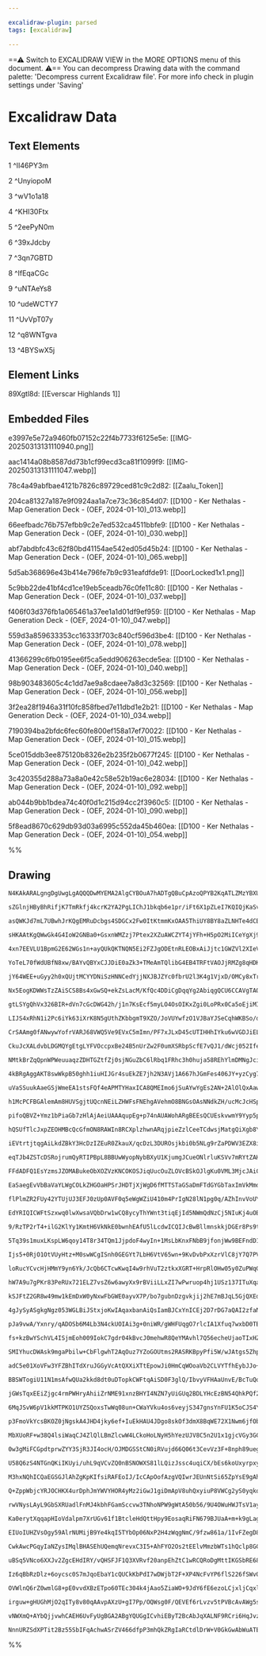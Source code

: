 ```yaml
---

excalidraw-plugin: parsed
tags: [excalidraw]

---
```

==⚠  Switch to EXCALIDRAW VIEW in the MORE OPTIONS menu of this document. ⚠== You can decompress Drawing data with the command palette: 'Decompress current Excalidraw file'. For more info check in plugin settings under 'Saving'


# Excalidraw Data

## Text Elements
1 ^II46PY3m

2 ^UnyiopoM

3 ^wV1o1a18

4 ^KHI30Ftx

5 ^2eePyN0m

6 ^39xJdcby

7 ^3qn7GBTD

8 ^IfEqaCGc

9 ^uNTAeYs8

10 ^udeWCTY7

11 ^UvVpT07y

12 ^q8WNTgva

13 ^4BYSwX5j

## Element Links
89Xgtl8d: [[Everscar Highlands 1]]

## Embedded Files
e3997e5e72a9460fb07152c22f4b7733f6125e5e: [[IMG-20250313131110940.png]]

aac1414a08b8587dd73b1cf99ecd3ca81f1099f9: [[IMG-20250313131111047.webp]]

78c4a49abfbae4121b7826c89729ced81c9c2d82: [[Zaalu_Token]]

204ca81327a187e9f0924aa1a7ce73c36c854d07: [[D100 - Ker Nethalas - Map Generation Deck - (OEF, 2024-01-10)_013.webp]]

66eefbadc76b757efbb9c2e7ed532ca4511bbfe9: [[D100 - Ker Nethalas - Map Generation Deck - (OEF, 2024-01-10)_030.webp]]

abf7abdbfc43c62f80bd41154ae542ed05d45b24: [[D100 - Ker Nethalas - Map Generation Deck - (OEF, 2024-01-10)_065.webp]]

5d5ab368696e43b414e796fe7b9c931eafdfde91: [[DoorLocked1x1.png]]

5c9bb22de41bf4cd1ce19eb5ceadb76c0fe11c80: [[D100 - Ker Nethalas - Map Generation Deck - (OEF, 2024-01-10)_037.webp]]

f406f03d376fb1a065461a37ee1a1d01df9ef959: [[D100 - Ker Nethalas - Map Generation Deck - (OEF, 2024-01-10)_047.webp]]

559d3a859633353cc16333f703c840cf596d3be4: [[D100 - Ker Nethalas - Map Generation Deck - (OEF, 2024-01-10)_078.webp]]

41366299c6fb0195ee6f5ca5edd906263ecde5ea: [[D100 - Ker Nethalas - Map Generation Deck - (OEF, 2024-01-10)_040.webp]]

98b903483605c4c1dd7ae9a8cdaee7a8d3c32569: [[D100 - Ker Nethalas - Map Generation Deck - (OEF, 2024-01-10)_056.webp]]

3f2ea28f1946a31f10fc858fbed7e11dbd1e2b21: [[D100 - Ker Nethalas - Map Generation Deck - (OEF, 2024-01-10)_034.webp]]

7190394ba2bfdc6fec60fe800ef158a17ef70022: [[D100 - Ker Nethalas - Map Generation Deck - (OEF, 2024-01-10)_015.webp]]

5ce015ddb3ee875120b8326e2b235f2b0677f245: [[D100 - Ker Nethalas - Map Generation Deck - (OEF, 2024-01-10)_042.webp]]

3c420355d288a73a8a0e42c58e52b19ac6e28034: [[D100 - Ker Nethalas - Map Generation Deck - (OEF, 2024-01-10)_092.webp]]

ab044b9bb1bdea74c40f0d1c215d94cc2f3960c5: [[D100 - Ker Nethalas - Map Generation Deck - (OEF, 2024-01-10)_090.webp]]

5f8ead8670c629db93d03a6995c552da45b460ea: [[D100 - Ker Nethalas - Map Generation Deck - (OEF, 2024-01-10)_054.webp]]

%%
## Drawing
```compressed-json
N4KAkARALgngDgUwgLgAQQQDwMYEMA2AlgCYBOuA7hADTgQBuCpAzoQPYB2KqATLZMzYBXUtiRoIACyhQ4zZAHoFAc0JRJQgEYA6bGwC2CgF7N6hbEcK4OCtptbErHALRY8RMpWdx8Q1TdIEfARcZgRmBShcZQUebQBObR4aOiCEfQQOKGZuAG1wMFAwYogSbggeABYAWQAZKABVACEAaRTiyFhEcsJ9aKR+EsxuAEYAdgAGOIBmSvjpgFYADgmJ

sZGlnjHByBhRifjK7TmRkfj4kcrK2YA2PgLIChJ1bkqb6e1pr/iFt6X1pZLeI7KQIQjKaSvBYLbQjBZjFZXHg3EY3MYLG4g6zKYKjbTwr4TDaTU6VdbXEHMKCkNgAawQAGE2Pg2KRytTrMw4LhAll2iVNLhsLTlDShBxiEyWWyJByOFyeZkoPzIAAzQj4fAAZVguIkkiFGkCKogVJp9IA6s9JKNKdS6QgdTA9ehBB4TWKIRxwjk0CMQWxudg1Hs/

asQWKJd7mL7UBwhJrKQgEMRuDcbgs4SDGCx2Fw0ItKtmmKxOAA5ThiUY8BY8aZLNHTe4dCBCODEXBQFOjMaVHio9bxDNjTEPUrMAAiaS7qbQqoIYRBouEcAAksRY7kALogzTCCUAUWCGSym53Y6IHFp3HjiYvbGF3bQ1KECBB6uC6/KuE0EyumniTRNBGTRiBCXtsEqCZVQmYgRmwfsFmIQ5sAQ1VpiHCZsAWE1mHccRUHyDowH9B4SIec8W0ICU

sHKAAtKgQWwGk4G4IoW2GNBa0+GsxnWMZzj7Ptex2XZuAWCZYT4jYFh+H5pO2MiICeYgXj9OtEkBVE7l7HgLiWUTQXBSF1I2bRVh4HgljeK4hMMjhOxEAgrVUm0/S+AylIcqAnPwAAJMEIWVdz6weABfd9yAyL80FvfA7Uc2MIEQCVqOUCACgigp2MgMoJDopYEAAMQnQg/OwE0ugI0o+mUAYx041ARgwmF5kLBYMKmaFRxbUMmprJZYRGKoayHM

4xn7EEVLU1BpmG2E62WGs1n+ayQUkQKTNQN5Ei2FZJgODEtnRLEOBxAiJjtc1GWZVl2XIeVuV5ZVdyFEVI0lW6ZXQOUFWek0P21XVqoNbAjXqlszQdFyZtIyH7XpJ0XVNZkygjYQvR9W0x0DIUQ32S6xw+6NYzipMn1QeYbnDMcc1LfNZqJYtc3LSsCOGn5pgRJYzhBNsOxnHs+xGKZZiJMZphBQhJ2nCn53wRcx2XNt1zPXd92II90iVNWL2o69

YoTeL70fWdUBfN8xw/BAYvQBYxCJJDiE0aZk3+TMeAmTQlibG4EB4TRFtVAOJjRMZg8qHDKXwvIyLhjoRgoqWaMaiA6OGJiWLYpTGprOI5JuK56w2SO3kMvrCeI5TrW4H2YRGyY0QuCZNh6lsNuM4L+uhbRudOaF0WBLzHPIfAYbcpqPPskeCACzvRg88LItwaKzbJscqUS8oUscM6MuKLLihy0ozYgCZSBJfBiAAcUq+Bqt6foTUa05C8+LnI+s

jY64WEE+uGyy2h0xQUjtMCYYDNiSzHNNCedYjjNXJBJZYc0fbrU2l3K4g1VjxD/OMCy8xTrnW4JXEoUN6RSjurKB6f0lQmkFMKZWEoKHfWgNQp6tD3waiBs6EGhoRAQ1IQjBA49sbw2ukjaqbo0ZEwxpIEmoiSi42DLAAm6NxTEHkYbO8kNkxm2ptcIeLY6Z5m4FZX+tMSx5grBwKsBZfah1OHzdsnYKbjGFlMLYRJeZjmllOYIgs5wLkti2ZWa4

Nx5EogKDWWsTzZAiSCS8Bs4xGwSQ+ekZsLacM/KfQc4DDiCgDqqYg2AbiqgQCU6CCAVgTAQKqOESxcDjFqQdSyuEY5oCIgnUSicOiRNyineiexM6BmzlXRqYCPjQjhBLAa/Y+xtxKH1CavcBrxD4rJBEBxDEthgWmZE+JMyrHFtTBZkAO5BVGGcQa/x+w/GWOcL+08fKjxESFTyVdvK+Tnhct5S8rZRRtmvFJG8og+SSjvNK+8wCH0KD40+2AKCr

gtLSYgQhVx326BIR+dVn7cGcDWG42h/j1n7KsEcf5myLO4OsOIKxZgi0LoPRx0Ca5oEjiMIBX9axQSuQJIsY5zlbUWIS64ektmHDJNZcxLZsQuhIQIIRzD7qcnYXyV6DCPpKqoSqxUaqrZcIkeUUG4NcJCNeU1K6DpDUSCkamNRmMYwKMgEo/GYZ5UQGJljLRxsdEU0Lm8SlkBjGcFeE2Zm9NrG2NQBJASKIW78pbPzFxZs3EbHiNZDyIspYy38X

LIJS4xRhN1i2Pc6iYk63iXrK8N5gUthZKbbgmT9XZO/JoVUYwfzO1VJBaYJSeCqhWKBSo/dKi4AQL8HgKYJhIUjoHSobSCAEU6cUeOxRnA9OKH00oAz8pGBNMxEZaAcqQEajcQaTZmo3EOAcbSVxy7cCbB8K4GIRaoiJHNbZJRdnqRbr3UOAkNjHTOAm9u6DuCcyJZcN4iDLIUmHs85yrLJ71ieV8sDvyOgwrVAC22694ZbwkBCvemVBjHzyj9AA

CrSAAmg0fANwywYofrVARJ68VWQ5Ve9EVxC5mImn/PF7xJLxD45cUTIHHhIYku6wVGDJiELlZa8hX1lWPV1S9Mc9D3oay1T9Nh6mAYGuBkavhxolPCKQ6u00QjrWulRnamRfg5FeotTjIMrqmo0xbJ6x13ryZmwmgJcNJi0B6WlSUYNHBI3s10hLYSCzWzOICU1Xs38cHQndtmvxCBkvy0ViEwtqtK0luiceCtHSt2JJrdoko9b0mNtIK+LJgLvx

CkuJcXALdvbLDGMQYgEtgLYFVOccpxBe24B5nUrZw2F0umXSRbpScfE7vQJ1/dWcj052IfetA8rJOuQXihpSsnqzwhWUci7RzwslE+S8yzU94Nofnhhg+y9V7VZ9YIgj6AiPpRI9lOF5QgQAA1lBQHwEsBzLYqo9BY7itAzhuLLELrWam6agTnAEwj7lsJfi9glhNZY3idmWbWLCPsSx4Ricp+sNBz3PNjHJ+J0TCmLrmd06wnV/11XafURz36qq

NMtkBrZqQpnWPWeuuaqzZDHTGZtfZj0sjNGuZbC6lRbq1FRhc3h0huja58REhYlmDMNgJci9Fh90lb3uqTcl1NgILh8ozFl2WZs8vBJKKEorFX1ZlrK6eYrtX9blFyLkA8dM8CkFQH5Yy+BrAbialuLcJo6t5oVp7tUGoWsSAQBhNZ46EATVwIcamqpfzrFrAhftlRNB8S+KqFENZC+zaXXHRbvTk5gVTo0gGOGgU1YVd95KmRd7pWGaxb1/2j6A

4kBRgAggAKT8swWkpB50ghh1iuHIJGr4suEkZE7jh2N3AVj1A667hJGmFes406JY+yzCyg7BZZK44uE2Y6Uwr105+dtDCC0Kw5wvwtwocrO22IK10/O+m3Ommb0jCn00oqmNCeqwuRmPCJmYM/CpqUulm5moutqSuTmKuVm6u/8XmJQPmpMtaeuFM6a6Y7qkWD6YBxuEabMlyPwq0N+TiAsriqWQIf4gIUw7qvibu3AHuBaK4PuhEW6pah4AecSv

uVaSSuukAaeGSjWmeEA1stsFQf4eAPMTYHaxICA8QMEImo6jSuAYwYgEs2AN+2AlOlQxAawrescxEq65Eney23e34PAAAautoeqgMehAC/JsOZFTsNKiBOjzO8r1LXB8H+IsD8B4psBNPEV+khmNLCAcD7AJBLE2BJmcuhk1OMDCAynylzD7KsFAh8jPGPPdkdvUQhv5KUc1KFJhm9jnskoPtZsPr9lCjCmRqfKuKuG8BRtRtMPoExuyFgELkMHi

h1McPCFBGAlemAm8HUVSgjtUQcnNEiLZHWFsFNEhgAVehmO8BNGsOAsNNdkZH/ucMcJcHSpTvMNcdsZALKmzpAQ6BzgAMQIC3FzR0LwGaoqbapqawFoGagEGK7mbmqBqS5Wry52buj2rOa+aq6KLuYa6ebure7hJKHC794fZd60QSC4DTBEHa5YmqGmj67uSNgiY+zm6WIhqhbMpGLslRbsGhYGIjhzQJaiG5ru75qaalbayB7EklB258HDqO5xb

pifoQBVZ+Ymz1bPiaGb7zHlAjAeiUAAAqupEg+p74nAUAWohARgBEEsQCUEskvwmY9Yyp5pWQRUK8GofUCWXYmAUA8+RAygDMqptSCxQaTAUA5gBAAZ4IwZUAIyTEFpuA1ETAuGNBzqpA4I1EBAxpfpepJouAQg8ZAASuENaQRE2nWimd8ltByosNPrClRKfAeJIBfLSPQPEPgLMdvk/LvuxhETzBJLML2GehJEiX1FsPXOsNTJZBmPCNCPcd+tG

hQSUfTlcJxpZEOHMBcQcGfmON8RAWIn8RCXplzhwnARqjpieZzlCeeTCdwsjMatgQiXgb8YjKiSjOiY5g6rGKQbieQe6lQWSRvIybwIbpkQwDyT2GySbpbqFl4npBmCsDwcmkLGmusIBidD4jmjlunvll7oVkSTIX7vIVKYocRcocBXWmkhTJWSUDoafOmMmOXrgMUiOHXvCLUkBPEAhEXimB1DwHgOyiBG2qYW4R0u3nHEtlRCthALgFHGOAepP

iEVtrtjtqgAiLkdZBkY3HcDzIZEuR0ZkauX/qcDzL3DUROsjkbi0b5NLg9rZaPDWV3EZX8iSSvD0fSZvGCtvKPpCg2SMeUA0BwDAOwHAGwNUN2T9LqX2Qju8EkA4oCGekSH2C3OftcDCKsGSKHDzMtFMKcS/ttEcEJB0WAitHcb/rWacEkN1LUWAtxhLOAWpW+TdEgRIICcCWaRebzkwteQLgZlkg+ZIvCS1YifgR+YQRiSQQGP+aokrIRcWvRaS

eqTJb4ZSTcDSRojrumQyRTIPBpL8BBUwWyopNybBXyU1KjumgJCueONlrluKSVv7mRYtZAHKSmvwWss1ICAiAkiHitbVjRRoU1mOL6V3BUAaRQLmeDckG6ZaeWbXHEMOnCBlqsNCDgglqqBaR6foF6WmDqX6TGUGeUMEKqGGZBaQJGe4ETXGQmYpUmSmaQGmX0ayFmQ5PgNDeULDfuUWWwKWawDaQ1iDVWd6M5XiPWa9gDk2eUBQP4SMGwCMI0ks

FFdADFQ1EsYzmsJZOMABukeObXOZVzKNCOKOSJiqUucOuZLOVcBSkOJlgKu0VML3MjcJAiC+pcE1agO6rLgCUCXNCCTzggdAWeagfRegcjJNaNUhkibLnCV+d5sri5n+XjHiSLASQtUHthh5czZ9v0mtatsrVrltXSTtWEK4memiFBA2IwVBX6BcMFqzDYuzP8D8HpMOkiSKbhWKRniRZrAoa9YlrwR9QqemnMMOlBH9dWgDWoUDULVoWDeUNSRG

EaSaegEvVbBaVaYLWgCOLkZHGOaHPSrJHDTjXjWgD6fMTTSTaGSaDmFTdGYGbTaxImVkMmd6EzQPrnRAKzf4DmavRAOvTKrzfzQjVqcLcHqLe0Z8AsAFbPugJgPoAAI6VCGnVDxAZyg33yw69nq27EHBErCXph3Af73F9Sl6RHwjWRUwbLm2WbzQTRwhfAYTogt2VUuX0OIRMNrI9YqkHl+j4hkh8oOIYg5X/Ds59UwF3kChglXltWnm3mh1Z6wk

flPlmZR2FUy42YTUjUJ3EFJ0zUp0AVF0q5eWgWZiU410m4PrIgN28lN1pg0q/AZhInvVoUY437UxhrYX3V4VaGEkD1yF90vWZ2qn/W9Ff3qFz3Na6FIQLA/g34NhDgIDXCaDj1F5DhlJjAATYDzAjAhBFJFKmFdWQztKESSUeHSUlDUT51yXxB97Z2f0JQ+WEZ+V7wT4fawPS0SB+QTgACK+Ai+HAgcKt2KEuL8FwSQzjIsLUS0p1OxGlERlQdKf

EdYRIQICWFtSzxwq0lwXwsaVQbDrw1wCQ8ycyThYWnt3tiqEjId5NWmQdNzCj5NIuKj4uOB0Mr5R575GBCu8dlBidWJydyiRjjmtJ1BfRZdZs85VktjVuVmFuF1cIImOk/wczb1SW8pZwqIZIVk8m3jYhgSPd81UhRF24vd5a0pFFItKhO1kTYDWhDF5Q9sgEgcPAYEw6balQ2AcEYgZwCAmg9sIQzsI42AlSpwjhEw4lZTHhHem65JPe8+9T720

9/RzTP2rT4+ilG2KlYy1KmtH6VkNkE0bwnhEAfU5lLcdwICQIJcBwBllmnskkjDGEr8Ps9tVcJ2foxICQOC+9h02CxlEAt2iGGjDlLYwbbR9OrlmGnTVTp8LQfkq4YCRUUAGD0OWDsoatHED65l0mLcRO7xHU5+EqQC6w/thwImcIVmFtHwvGSzw4s5R09xnrnmiQ9VQ45I3wYbXxZ0imLVvtnVoJl5fOjzKBzz4dw1fzCquBhVMdWjPzaJ0iujP

5Tq39s1muxLKspLW6qoy14T8r34TQm1JjpdoF4wyIn+1MsLbKnxFNbB9jfonjWw9BEFndD1RLT1pFsSA9rjfon1hwm5DYk9NLfRdL5s2poN/9G+RMK9eZEg0Hwum9oDqAKwCQZ6DYfr6Y4wmN2Nnp+A3pBN/pj919ZNt9EZUZ+AV9sodNLYegr9jNOdAYmZv9HNUHBZwDZZ294H4Dah1ZUDEt0KpGcDpo9ARUVkyg2A9AIzO+uDvAWzypdwiwCIc

Ijs5+0RjO1OtVUyHtz+M0swWCgISnh0GEGYt7LbH6VtV65wn+9KvDvbPxXzrVlC8jY7Q7PViBznN5rng1ouqjEusu0u41C7n5S7/zejgLBjwLc1ujYLVFtBeiw6hc17vAc0tjcFvAos+eIsKpv7KWw6Fwhcswiwr7OF77+FkA/jITgTFL5FZLlFKrYHdFSjPR2hUEpS4CY2I45eitocTjitXMyYitIwLhw3w2tSckUr82nhG6YAW61TFJq2E4QRy

loRucYCvcHjHMmY9yn6Yk/JcQb6CTcwKwqI4w9rhVuT2ztkxXGRT+HrpRlOHw05y0ZuPWqGd2obzR4bDRYtL2gn/yDTcXQ+arI+qUxGktM+XT6Ak6CAFGMAZYEwMxm+Gb0VeZsVs0EzXwVwkw6RV6h0anTYFRL6m5eSBzunE8AB/YTcZ6WFoG9O6ah+NYC5GY9+0Ilz4jcjEAHV/txT0jw7vVnP/V0JYdyjwXkdjnY1LVcdoXkAnomJv5kXHmadk

hW7A9u7gPKr83PeRUx721ELZ7vsZ6w6awyXx9rBViiLLxZI7wPwruop4hj1USz137ITuXqaBXkcKIkcwHQPqps99LhHTLkNnNEgCliHWQW9tpcQ6IvYSzGIaIBwekJ9eHBHkHhNxHEgpN5Nd9FHVHP0NHJQdHUQDHjTOMzH2ZrHcHds7HJZnHFZEHItCAv3TU0DsbuUp8WofkTQFALQpAPAi+0nOD2bfo/wCQf4Q4hcqIECiwanHUkkpndYXMX11

kSJFtZ2GR8w49mw1kEmDxW0yNxwFbGWE0ayvX7P/bo7gubnDzgvkjij2hE7mBJqL5GjQXEdOjYXK7foivqdt1QFKrkLUxEIUsb0whYaXC6siGiLEg0Wg9VCn+3y4Dh6wswe4m+18Yq8i0VXSUi7xlK8cp6+7DUrRQb4i8Wu6NMbBNlkjvAvgHUVCFPwbyTBe01kLCKqAoFjZNAyTSbmRHXSiR10lTPOgtzkp+RluoyYfttESBLNAQQ5T+JwXUqog

4gJySyASgkgNgz053WGLBiJStxjoKwIAqaxbanAiQsIamBJCxYnICEj2D7rDG7aQAI2zfaNhDyWoa98B+GEHoMTb4nxF66DRfMUk0BDJMGmKVHuTXGTWRYQZtCaMw2AS79/4GFfEKcBvyx99ozUAqjNEtprA5yWPHFpcUOZhhaUI5EkHMA4z6V9y9nQ8oIigLXluezUXnpAHubglb+tzQzKL3f5TtkSloaOm/0nYy8PUALBXm5kMbRcCKJLNXnu3

pJa9vwA/Yxnry/qADOSb6M4Lb3N4ckUOIAi3g+0niWR/gWHFUqgO7rlcIA1Xfuq7wxbD0TBI4NOkiTVJODAaDaAPmn3BobVl6UNf+vcI3oR9kOu9T2MgKpjpokBMArGu6RT741bhefEMqR2Zj31KOGffPs/Xpr0d36jHMvmzT/pV8IAzwoBrXwFr18eOoTSBlG1b72DAqueajHRGoxg5VwbIZHv4JqhD9Fi/JD4FUHeCbBLIsfHBLez6j55e4elS

fs+kzBwYSchVL4ISjmEoh009IokC7gdr04kBvcJ0mehwR8QeYMAvhl7Q56echeUjaoTIxHZ1CnmDQoak/2fLqNYY7Q8oOL0/7y9V2ZBfobLw1gnt9edBadHMGS4mdwBqwmIilU5g5cjhQsUlF4jWQiY7eXdB3h+wGGq9MBzvcrFSwgYgcIm/vbjgy2zy6Fh0HjPSDxVKS/gzgCwZMKUntjyUUwyEUOBe1GyF5cAHAmVlJW8KrV+BuANoO002y6tO

SMIYhucDWAsk9mgaPbilw+CbFlgwhT2AqOuz7YZoGOUtms2RASRKBpyPfi5W/wJAtgs5ZhpZAwjvcQ2lgr7jdh+7tFF4XRAHsq0uHA8hA4KDVkMSE5Q8AGiDDgGMGvhNBDSS3CkdVAXro8MIHwNZJPyqDXA+wMLMcH1B5HmRRy1McYJcHMZJCJ4ltSnJsCOQzJhYKpPQX+CJT1h1m9VXrkiSVFXMyhnPCoQHW6o39VRd/cdo0I6FQ5ShHzWdsaN+

adC5e01XoVFw3YFZBhITdXruJGGyVcAtQXXiXTtEpowJi0HmCqWOoaVb2CLVYTfhEybJJo+Le3oS12H7DgmOA2AfblSwXBN+9YMwdS196NciBnQf+mMGD5aSAYSHLjnxCATLB1yOPd4hsGT6418OgI6HJfUhEgjs+5HamnZPjLQjaODNOEaXzVzl92aIfdANpKxAccMRUTKtE3344wN8RwnZgNMGUC9MKAzAOiFUOgAo8qROKdHrxnfh8RVgGY4a

BBSWTogiU11N1msAfwQUa2kkd8dt0uDTopkCWFtqAiSD0F3glQ/IbvyVFHAaUnvE/BcTuQqiWEao+/jUNkY4T6hPnV5lgTUYS9PmRE75k0PIndCLR67fEhMPYlTCzG7wO4Kbxn4LC7GUaO4pWziKeih63otOpekOQBiyufjDOrJOknYDIxuA6MakmuFxjomp8dNABHARLMb806SCNgGG79Yx08QCbNyzHRF4JsY2ewgSjqbRxF07hLpOWLlY+Eqx

jGWsTqxEEiZjgc4rmPWHryAhiiZrNME91xnzBHYI4NZN7yUiGUq2BDLYHcEzBN54QhkPQf2CSJzjLIHUa6lzGXGNFPugbGwZuM6L2Cs6jE0uqCgPG+Uwef2CKaeNXCqgDwiDXAAyGvgVQ7xcxNHrJ0YH4h0QROOLCmOLbycMI4gpfi3Bsbk8H0Ygp3FBnWSdRappRBnulndiU4m4JvIoUQmaqOcB2PPa/rUOGk6jRpYvD/tO2IkzQ524ibRs0Ion

6MqJSvW6pV1kkMTPKO1UYZSQoxsTwWq08un+CWaYVku4os6veyjS347gnsYnFU1K5oCJS4YylnV0TRej4BPov8NJHdQXD6S6krEQvQkCF0YOjw5EZ3PD7w0DJdI9aacF7DwhTJFks+qgAvrp9YyJHByZTVz7OSC+kAIvm/VTKeTFE3kpEeDV7klBCy6I5Dk12xGhTcRAnYYsJwABWpAA8AyAQCGlCA14FWT2VSmycRYAkSZs1EwQfw1krI6lD7D3

p3FmoVkYcsBKOZ0jNgskA4JHD4jky6ef+IuEkHAU4JDgo8skOf3dmX8BqWE72X1Nwm6jfObzF/kaKl5hy5p4XHoWrkWnK9QWxdNOf5lMTcN4WtdJqCpIiw8l0u/cHmMbMOlwC8uPoyYKfxQFlydhl0uiddKwERjq5UYtSbGMPmMsJA0wYOCECsh1JS8VJEYFNm7RgTy8KYMYAgFODOw4I/sQOIlLwgwyJKZYiphWKqbMTiyQgusSILfnj9AQSVeY

MbXUoRF+w38Q4lsiWaqCJ4ZlQlLBmZlcwW4LCkoHoLNyH5hYezUJV8C5n2U1x1gjcVGy3GCztCwwkWQMSPFuDyMrYMsIaXnwIBqMzAHeZ0GSkPiX5HGT4ABMAm5N0QP8tABWytpgItymXT8XyOSEcpKcHGI2jcTmg1gshnmI4JsGFj5crIGaKzChN6nlAMJiUwaVqJ9nedm0eosiYRMDmtCSJxC/2eHPmnf8o5v/dOqIrunpLHBTEmprgENKpzfe

0w3gMiFCGpdtprwZYY3SjR3JI4ocH/OJMDGSStCN0iRVujd66Q06t3CevVz3F+8nph89uegChldzfJEAWFX3Mj56t7S6IBguh1uIqk/hUAU+lZPPqEdgRWfMjvPKckzzqOrkwvu5LXm+8f6FfeFYit3mBSD5Gko+bYLxH/dIecbcoEIDAgWgGQhpajP5L8H3is2NIy6nCCSAjh5khwGSKgq/GjAs5xwckHMGnKndFySGM9J8D7C3AsWbXAZRKL/y

U58Q6zS4NTGnQKiIKUyi/uhL9qVCvZQ0nBSNOWXS81lLQizJssc4uqiCX/bEs6koUxyrpxy+OfCMrE94GgVygAWey3KBZiGyXGBawvOpCS6ZLdM7l8ounksDhskwFe4kWghKIKzc2ljIpZXQqIAIsHSciLLVw1kV59LsecEQRpox66YceXisnkEq7JRKsEQvLJVQj90VKj+jSs3mV9walanmvvK46HzLwx80yuyrPmnj/CvTCcPQAxAUZBBj89AK

M3hxNQhICQaEGSGJlAhZgKpKIfsiRAFEoIJ/IcCApOofAzgVQIwrJEUnNtSi65ZpYsE9gAhNyCWK1egu1FLKS0mogXosqv5+zHyBCw0f4tImLtXVEciLvspBYxcaF1ys9qNHuJ8SuYqGthYiwxAfwS4u/bNVTwEjppUi508ubRNDFiLK5tXSrGExblFqsRcitepBA+HQhiA4y6wtMAmydZkmglZYOOgDhnAhQfsKyB9NLFwzLFCM0Nd+ECIozVuJ

Q+ZppWbjcYRJOCHKX4urDphJmYWVYHOR4yMz2iGwJ1giDmApV8uhQxyiuP8VWCg2yS0yqko5UODhZELUWYeIlnHipaXKiQA0HoD+E4AhpNYL4PTaUiKlIgqfjCCEgCRaw8wSnKmoSIj8oIQCf2giBdJdR1VhVXsD6wypCREQ6HQZfMASDYsbadajqK1OKFuzppTnFhLMvtULLHVvs51SQtdUBc2hWy2adBt2W+q12fQmiSGIwFxyMlfRJOatmowR

rwVNysLAyL9GbSXRUadlFnMJ4kbhFGamSccvw3TNhoNPW9gWtA50b56/9U4OWuHWJTsV1ayeYkAxD14riazPiM2tT42Tp5xNTPjfU7WkqHtPal+sXw8kDrERQ6vUolL3l806+wUxvmytPkniPN6ARBksAtD5LlA9AEsWutVpqyQtAhBaCOHAmOwMOanO5USishnoiuHGX6qbJ3oHcnFf4Gnk+vp6SREKnij+QiENxoLytHsu1YHWwXIFgN9W7ZZ0

Ka0erytXqqapHIoVdalpm7XrUGv61f1BtcleHdQttHpy9EosaqRiFN679BJUaA+m+k9gLagxUk8RVXIBW1zeFA4YkFuR94NcdtgfU0tzW8ywdh1Vu+ivpIIgaakqxsz/L1yZgvCcVAI/FUCPbVPbjc4I4ES5N7WwjqVKrWlT5L2126viTK8dSysnUg7wp9mgkegAZCkBSAfkKGjcAPCD9n5yOhsESj/Dwhp0pnQ4LPx+DmRrgghPsPCDrAbMkMn8

EIUoIUHZVsOgy59AlrNUMijB9Ye4kqI5TYbOp06NxP2H4zWqgNmC/9fzw861a/1IvFZegD87vMNlRCz1Q1u9Xmi9lgu6icLoQ2y66FXrX1qb2dl5yVhryqoDH3TC3t8NTPVLOmBgHbDtdIi8jccr+V67Td4K1ufGJbSh8B0QrBsJMD7TxBnY8wFwhxqs72xoQbLXALOjeA1JpdJTMxdKzE0JxeB26c5crK1bBFZNXEGYCI2SJa1kQQHJSOaw5QUp

CwkAwcPGqyIaNZysIMqlBHASEhUQemqNrevxC3I5+AhFYO2Os2tEElvMmzbWTs1hQclp8GCGJ1VB+QioWoZkMDjLDMDqgYnRfEIDGA1jhV2DXPWKv7DmUCh0kYcEetGDUxBo+kcYCkV9gMyidnmQaH2MLgHB0h5+wZW+mOCMGvqn00/l+tK3Kix9M+9nZPvc7B06t95fBeNP85mopp6yuXJzra1kKFpQuqhbvsmH76t1WUpMWlUeWhZ1h029mCiE

uBSq5VNco6XXJv2ZgcEHdIRY/vQHSFJF1Q3XVRvf20anpEhZtC1wRCQRoDgMttIKGSbRE68rcRwmsj0hiBiAPMHJghGGNR7TQpTebFwPhmzcD2lJV1cGvXn7iXNY+OxeE1EPlBKgTQajFqAoDA4Fg58lWsFq0PREjJcIOYOcCN6Xr5Vf7NEJygEgulMw1OK9ZTA+AHrtyr8lktdoNVVVGcRe+gpXoKKbAGdERpnZhL8PYSfDE+ufXzvA2mJINIXa

Iz6qBbRzDlz+6oycsc0S7mJqoEbaY1cQUCkKbPdI7wDWjbT2F+XP4NcFvYP6flS226fSWv0DxewuM+o4WshXFq9tgDSgjbr1I8m1QDug3OZBNXyRWSqLG7dZJKBg1CVfus6gHsXkUrl5fakNRvO+3wrmoNfAHUFJuHA6wpmxiQGWGoyGl/CPALUAeAZVlKgtoqtjKFh/GTA7lC5NYLWDU6pVfxdhhPnjosMdKJ4mkFEE2FyoU64Fg0Dw67K8M/rP

OVWlnQ6rZ0wmlG8+pE0vvdXBzETpo60TEc304k4jAao5ZiaWO+9JdY6fE6ezoLCjxljCqxlxCyPMEPG6Oe/eUd1NO8v2EYpkwbuH3FGJImOMFQ0c1KoAmjd28GgdvKB6TXhXHbgh7txW3bpTtk7tfZOJUKnZzQe97avP7Vh7B18KrUyA1j1Yj49+pg+OAEohyU4AcAHUC4mEHQANoGQcoB2FIAPyCgDAQgAgAoBNAAN0+mZaqA/Ofn+QEAbACIGe

irguw+gHUGhMjO2qITy8v80qAAvpAXzU+gI7Pp/OQWsg0F/QEVEf6rLvzv5tPVBcAvAWg5sCQYIhewvIXcL87VrZhaQtQAULxZdrfHCIv/nALAAeX9UkJ6LOF9IEVFw6WSpzbFkixxaFMFg24vFqi4BehqynQR95rCwxfSCnnKa8+NPWwAoAbRWKcXYSyhYPASh5LNIJS0K2/AKXGIklyiyha0uKXDSyUj6N+bwg0hNQwOPFAiEJREgLgVlcfkrv

vNWXmQ+AYbQjjvwhCAEH6UvFyUgBGA2ABgYQUGgICvhiEByT2BcAbJqXALNF9RCri6HqJvzooEgCds133n0rxAHUAgGUrhYIAOV6oGwDAgaWfwwQRbdlczJvn7FkAJoMyFPikBlAgoAABQj7qAvAM7l1e2Be18QAAShNClllACYHkOUGattXVmnVqayl0uh9WFgg1uK1JaVB4X6QzFyMpwFoX3n45pZGiJmT3h1WMADkTQJVaB2F8iAylQ+Q5CvO

NnnURZSdXPTit2Bz55SbIFqAchwASrZV466dfpP3mhQkZRgIaRCtdlDrW+V0GkGwAbWuATEA8fGX0BmX/BPZ0jbVlCD+kobhAIGyDY6b7mOVD/YILGGAAiGwoQAA
```
%%